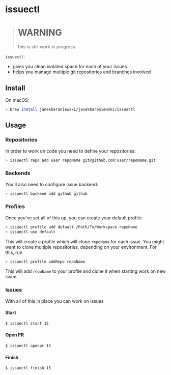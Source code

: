 # issuectl

> # WARNING
> this is still work in progress.

`issuectl`:

- gives you clean isolated space for each of your issues
- helps you manage multiple git repositories and branches involved

## Install

On macOS:

```bash
> brew install janekbaraniewski/janekbaraniewski/issuectl
```

## Usage

### Repositories

In order to work on code you need to define your repositories:

```bash
> issuectl repo add user repoName git@github.com:user/repoName.git
```

### Backends

You'll also need to configure issue backend:

```bash
> issuectl backend add github github
```

### Profiles

Once you've set all of this up, you can create your default profile:

```bash
> issuectl profile add default /Path/To/Workspace repoName
> issuectl use default
```

This will create a profile which will clone `repoName` for each issue. You might want to clone multiple repositories, depending on your environment. For this, run

```bash
> issuectl profile addRepo repoName
```

This will add `repoName` to your profile and clone it when starting work on new issue.

### Issues

With all of this in place you can work on issues

#### Start

```bash
$ issuectl start 15
```

#### Open PR

```bash
$ issuectl openpr 15
```

#### Finish

```bash
$ issuectl finish 15
```
